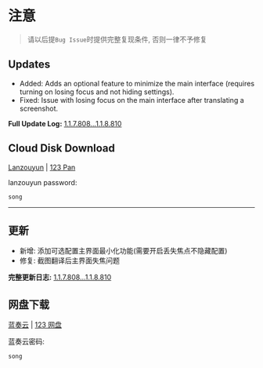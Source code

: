 # 注意

> 请以后提`Bug Issue`时提供完整复现条件, 否则一律不予修复

## Updates

- Added: Adds an optional feature to minimize the main interface (requires turning on losing focus and not hiding settings).
- Fixed: Issue with losing focus on the main interface after translating a screenshot.

**Full Update Log:** [1.1.7.808...1.1.8.810](https://github.com/ZGGSONG/STranslate/compare/1.1.7.808...1.1.8.810)

## Cloud Disk Download

[Lanzouyun](https://zggsong.lanzoub.com/b02qrag7sd) | [123 Pan](https://www.123pan.com/s/AxlRjv-OuVmA.html)

lanzouyun password: 
```txt
song
```

---

## 更新

- 新增: 添加可选配置主界面最小化功能(需要开启丢失焦点不隐藏配置)
- 修复: 截图翻译后主界面失焦问题

**完整更新日志:** [1.1.7.808...1.1.8.810](https://github.com/ZGGSONG/STranslate/compare/1.1.7.808...1.1.8.810)

## 网盘下载

[蓝奏云](https://zggsong.lanzoub.com/b02qrag7sd) | [123 网盘](https://www.123pan.com/s/AxlRjv-OuVmA.html)

蓝奏云密码: 
```txt
song
```
